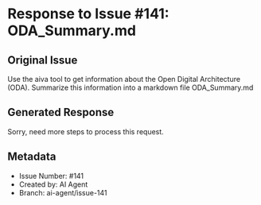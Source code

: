# Response to Issue #141: ODA_Summary.md

## Original Issue
Use the aiva tool to get information about the Open Digital Architecture (ODA). Summarize this information into a markdown file ODA_Summary.md

## Generated Response
Sorry, need more steps to process this request.

## Metadata
- Issue Number: #141
- Created by: AI Agent
- Branch: ai-agent/issue-141
